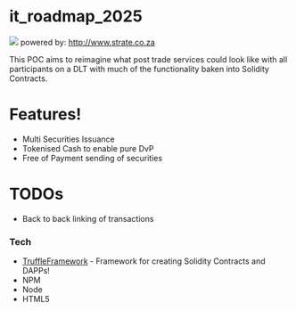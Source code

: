 # it_roadmap_2025

![](http://strate.co.za/sites/default/files/state-logo-dark.svg)
powered by: http://www.strate.co.za

This POC aims to reimagine what post trade services could look like with all participants on a DLT with much of the functionality baken into Solidity Contracts.

# Features!

* Multi Securities Issuance
* Tokenised Cash to enable pure DvP
* Free of Payment sending of securities

# TODOs

* Back to back linking of transactions

### Tech

* [TruffleFramework] - Framework for creating Solidity Contracts and DAPPs!
* NPM
* Node
* HTML5


[TruffleFramework]: <http://truffleframework.com/>
